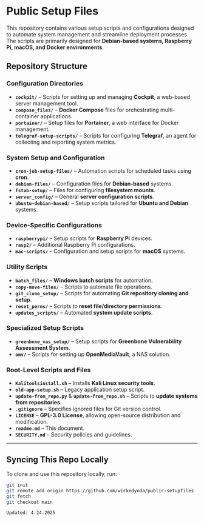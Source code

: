 # Public Setup Files

This repository contains various setup scripts and configurations designed to automate system management and streamline deployment processes. The scripts are primarily designed for **Debian-based systems, Raspberry Pi, macOS, and Docker environments**.

## Repository Structure

### **Configuration Directories**
- **`cockpit/`** – Scripts for setting up and managing **Cockpit**, a web-based server management tool.
- **`compose_files/`** – **Docker Compose** files for orchestrating multi-container applications.
- **`portainer/`** – Setup files for **Portainer**, a web interface for Docker management.
- **`telegraf-setup-scripts/`** – Scripts for configuring **Telegraf**, an agent for collecting and reporting system metrics.

### **System Setup and Configuration**
- **`cron-job-setup-files/`** – Automation scripts for scheduled tasks using **cron**.
- **`debian-files/`** – Configuration files for **Debian-based** systems.
- **`fstab-setup/`** – Files for configuring **filesystem mounts**.
- **`server_config/`** – General **server configuration scripts**.
- **`ubuntu-debian-based/`** – Setup scripts tailored for **Ubuntu and Debian** systems.

### **Device-Specific Configurations**
- **`raspberrypi/`** – Setup scripts for **Raspberry Pi** devices.
- **`rasp2/`** – Additional Raspberry Pi configurations.
- **`mac-scripts/`** – Configuration and setup scripts for **macOS** systems.

### **Utility Scripts**
- **`batch_files/`** – **Windows batch scripts** for automation.
- **`copy-move-files/`** – Scripts to automate file operations.
- **`git_clone_setup/`** – Scripts for automating **Git repository cloning and setup**.
- **`reset_perms/`** – Scripts to **reset file/directory permissions**.
- **`updates_scripts/`** – Automated **system update scripts**.

### **Specialized Setup Scripts**
- **`greenbone_vas_setup/`** – Setup scripts for **Greenbone Vulnerability Assessment System**.
- **`omv/`** – Scripts for setting up **OpenMediaVault**, a NAS solution.

### **Root-Level Scripts and Files**
- **`Kalitoolsinstall.sh`** – Installs **Kali Linux security tools**.
- **`old-app-setup.sh`** – Legacy application setup script.
- **`update-from_repo.py`** & **`update-from_repo.sh`** – Scripts to **update systems from repositories**.
- **`.gitignore`** – Specifies ignored files for Git version control.
- **`LICENSE`** – **GPL-3.0 License**, allowing open-source distribution and modification.
- **`readme.md`** – This document.
- **`SECURITY.md`** – Security policies and guidelines.

---

## **Syncing This Repo Locally**
To clone and use this repository locally, run:
```bash
git init
git remote add origin https://github.com/wickedyoda/public-setupfiles
git fetch
git checkout main

Updated: 4.24.2025